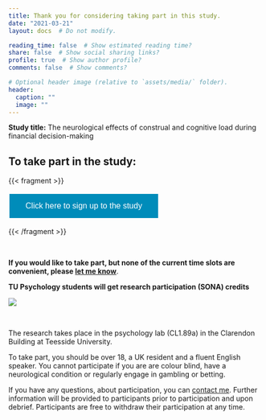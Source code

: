 ```yaml
---
title: Thank you for considering taking part in this study.  
date: "2021-03-21"
layout: docs  # Do not modify.

reading_time: false  # Show estimated reading time?
share: false  # Show social sharing links?
profile: true  # Show author profile?
comments: false  # Show comments?

# Optional header image (relative to `assets/media/` folder).
header:
  caption: ""
  image: ""
---
```

**Study title:** The neurological effects of construal and cognitive load during financial decision-making



## To take part in the study:

{{< fragment >}}
<!-- Calendly link widget begin -->
<link href="https://assets.calendly.com/assets/external/widget.css" rel="stylesheet">
<script src="https://assets.calendly.com/assets/external/widget.js" type="text/javascript" async></script>
<style>
.button {
  border: none;
  color: white;
  background-color: #008CBA;
  padding: 15px 32px;
  text-align: center;
  text-decoration: none;
  display: inline-block;
  font-size: 16px;
  margin: 4px 2px;
  cursor: pointer;
}

.button1  {background-color: #4CAF50;} /* Green */
.button2 {background-color: #008CBA;} /* Blue */
</style>
<button  type="button" onclick="Calendly.initPopupWidget({url: 'https://calendly.com/christopherjwilson/take-part-in-fnirs-decision-study?hide_event_type_details=0&hide_gdpr_banner=1'});return false;" class = "button button2">Click here to sign up to the study</button>
<!-- Calendly link widget end -->
{{< /fragment >}}

<Br />


**If you would like to take part, but none of the current time slots are convenient, please [let me know](https://www.christopherjwilson.uk#contact)**.


**TU Psychology students will get research participation (SONA) credits**

![](/research/_index_files/poster_fnirs.jpg)

<Br />

The research takes place in the psychology lab (CL1.89a) in the Clarendon Building at Teesside University.

To take part, you should be over 18, a UK resident and a fluent English speaker. You cannot participate if you are are colour blind, have a neurological condition or regularly engage in gambling or betting.

If you have any questions, about participation, you can [contact me](https://www.christopherjwilson.uk#contact). Further information will be provided to participants prior to participation and upon debrief. Participants are free to withdraw their participation at any time.

